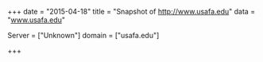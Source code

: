 
+++
date = "2015-04-18"
title = "Snapshot of http://www.usafa.edu"
data = "www.usafa.edu"

Server = ["Unknown"]
domain = ["usafa.edu"]


+++
#
